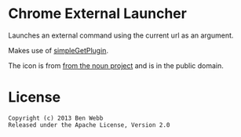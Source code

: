 # Chrome External Launcher

Launches an external command using the current url as an argument.

Makes use of [simpleGetPlugin](https://github.com/repinel/uGetIntegration/tree/master/Plugin/simpleGetPlugin).

The icon is from [from the noun project](http://thenounproject.com/noun/external-link/#icon-No13883) and is in the public domain.

# License
```
Copyright (c) 2013 Ben Webb
Released under the Apache License, Version 2.0
```
